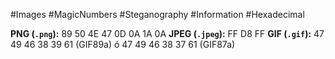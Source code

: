 #Images #MagicNumbers #Steganography #Information #Hexadecimal 

**PNG (`.png`):** 89 50 4E 47 0D 0A 1A 0A
**JPEG (`.jpeg`):** FF D8 FF
**GIF (`.gif`):** 47 49 46 38 39 61 (GIF89a) ó 47 49 46 38 37 61 (GIF87a)